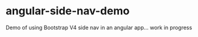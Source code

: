 # angular-side-nav-demo

Demo of using Bootstrap V4 side nav in an angular app... work in progress

